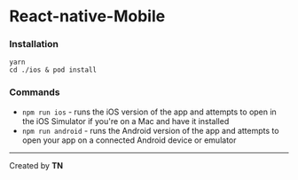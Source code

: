 # React-native-Mobile

### Installation
```shell
yarn
cd ./ios & pod install
```
### Commands
- `npm run ios` - runs the iOS version of the app and attempts to open in the iOS Simulator if you're on a Mac and have it installed
- `npm run android` - runs the Android version of the app and attempts to open your app on a connected Android device or emulator

---
Created by **TN**